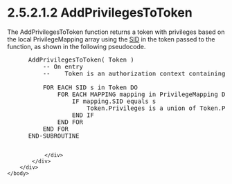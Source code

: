 <html dir="LTR" xmlns:mshelp="http://msdn.microsoft.com/mshelp" xmlns:ddue="http://ddue.schemas.microsoft.com/authoring/2003/5" xmlns:xlink="http://www.w3.org/1999/xlink" xmlns:tool="http://www.microsoft.com/tooltip">
    <head>
        <meta http-equiv="Content-Type" content="text/html; CHARSET=utf-8"></meta>
        <meta name="save" content="history"></meta>
        <title>2.5.2.1.2 AddPrivilegesToToken</title>
        <xml>
            <mshelp:toctitle title="2.5.2.1.2 AddPrivilegesToToken"></mshelp:toctitle>
            <mshelp:rltitle title="[MS-DTYP]: AddPrivilegesToToken"></mshelp:rltitle>
            <mshelp:keyword index="A" term="003c060f-721a-40ba-9d39-da1b31eb9c83"></mshelp:keyword>
            <mshelp:attr name="DCSext.ContentType" value="open specification"></mshelp:attr>
            <mshelp:attr name="AssetID" value="003c060f-721a-40ba-9d39-da1b31eb9c83"></mshelp:attr>
            <mshelp:attr name="TopicType" value="kbRef"></mshelp:attr>
            <mshelp:attr name="DCSext.Title" value="[MS-DTYP]: AddPrivilegesToToken" />
        </xml>
    </head>
    <body>
        <div id="header">
            <h1 class="heading">2.5.2.1.2 AddPrivilegesToToken</h1>
        </div>
        <div id="mainSection">
            <div id="mainBody">
                <div id="allHistory" class="saveHistory"></div>
                <div id="sectionSection0" class="section" name="collapseableSection">
                    

<p>The AddPrivilegesToToken function returns a token with
privileges based on the local PrivilegeMapping array using the <a href="a66edeb1-52a0-4d64-a93b-2f5c833d7d92.html#gt_83f2020d-0804-4840-a5ac-e06439d50f8d">SID</a> in the token passed to
the function, as shown in the following pseudocode.</p>

<dl>
<dd>
<div><pre> AddPrivilegesToToken( Token )
     -- On entry
     --    Token is an authorization context containing all sids that represent the security principal
  
     FOR EACH SID s in Token DO
         FOR EACH MAPPING mapping in PrivilegeMapping DO
             IF mapping.SID equals s 
                 Token.Privileges is a union of Token.Privileges and mapping.Privileges
             END IF
         END FOR
     END FOR
 END-SUBROUTINE
  
</pre></div>
</dd></dl>


                </div>
            </div>
        </div>
    </body>
</html>